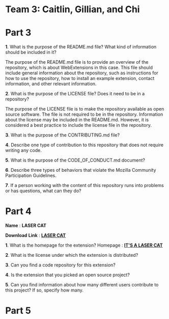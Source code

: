 # Team 3: Caitlin, Gillian, and Chi

# Part 3



__1__. What is the purpose of the README.md file? What kind of information should be included in it?

The purpose of the README.md file is to provide an overview of the repository, which is about WebExtensions in this case. This file should include general information about the repository, such as instructions for how to use the repository, how to install an example extension, contact information, and other relevant information.

__2__. What is the purpose of the LICENSE file? Does it need to be in a repository?

 The purpose of the LICENSE file is to make the repository available as open source software. The file is not required to be in the repository. Information about the license may be included in the README.md. However, it is considered a best practice to include the license file in the repository.

__3__. What is the purpose of the CONTRIBUTING.md file?


__4__. Describe one type of contribution to this repository that does not require writing any code.


__5__. What is the purpose of the CODE_OF_CONDUCT.md document?


__6__. Describe three types of behaviors that violate the Mozilla Community Participation Guidelines.


__7__. If a person working with the content of this repository runs into problems or has questions, what can they do?




# Part 4

__Name__ : __LASER CAT__

__Download__ __Link__ : __[LASER CAT](https://addons.mozilla.org/en-US/firefox/addon/the-laser-cat/?src=search)__  

__1__. What is the homepage for the extension?
  Homepage : __[IT'S A LASER CAT](https://www.benpurdy.com/laser-cat)__

__2__. What is the license under which the extension is distributed?

__3__. Can you find a code repository for this extension?

__4__. Is the extension that you picked an open source project?

__5__. Can you find information about how many different users contribute to this project? If so, specify how many.


# Part 5

